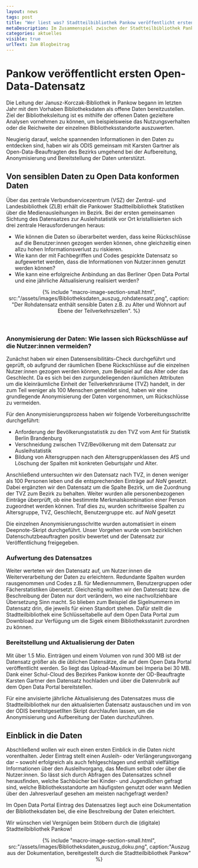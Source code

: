 ```yaml
---
layout: news
tags: post
title: "Wer liest was? Stadtteilbibliothek Pankow veröffentlicht ersten offenen Datensatz zu Bibliotheksdaten in Berlin"
metaDescription: Im Zusammenspiel zwischen der Stadtteilbibliothek Pankow und ODIS konnte ein interessanter Datensatz auf dem Open Data Portal veröffentlicht werden, der Informationen zu allen über 1,5 Millionen getätigten Ausleihen und Verlängerungen in Pankower Bibliotheken im Jahr 2022 beinhaltet. Wir verraten welche Herausforderungen wir vor der Veröffentlichung meisterten und geben einen kurzen Einblick in den Datenschatz.
categories: aktuelles
visible: true
urlText: Zum Blogbeitrag
---
```

# Pankow veröffentlicht ersten Open-Data-Datensatz 
Die Leitung der Janusz-Korczak-Bibliothek in Pankow begann im letzten Jahr mit dem Vorhaben Bibliotheksdaten als offene Daten bereitzustellen. Ziel der Bibliotheksleitung ist es mithilfe der offenen Daten gezieltere Analysen vornehmen zu können, um beispielsweise das Nutzungsverhalten oder die Reichweite der einzelnen Bibliotheksstandorte auszuwerten.  

Neugierig darauf, welche spannenden Informationen in den Daten zu entdecken sind, haben wir als ODIS gemeinsam mit Karsten Gartner als Open-Data-Beauftragten des Bezirks umgehend bei der Aufbereitung, Anonymisierung und Bereitstellung der Daten unterstützt.

## Von sensiblen Daten zu Open Data konformen Daten

Über das zentrale Verbundservicezentrum (VSZ) der Zentral- und Landesbibliothek (ZLB) erhält die Pankower Stadtteilbibliothek Statistiken über die Medienausleihungen im Bezirk. 
Bei der ersten gemeinsamen Sichtung des Datensatzes zur Ausleihstatistik vor Ort kristallisierten sich drei zentrale Herausforderungen heraus:
- Wie können die Daten so überarbeitet werden, dass keine Rückschlüsse auf die Benutzer:innen gezogen werden können, ohne gleichzeitig einen allzu hohen Informationsverlust zu riskieren.
- Wie kann der mit Fachbegriffen und Codes gespickte Datensatz so aufgewertet werden, dass die Informationen von Nutzer:innen genutzt werden können? 
- Wie kann eine erfolgreiche Anbindung an das Berliner Open Data Portal und eine jährliche Aktualisierung realisiert werden?

<center>
{% include "macro-image-section-small.html", src:"/assets/images/Bibliotheksdaten_auszug_rohdatensatz.png", caption: "Der Rohdatensatz enthält sensible Daten z.B. zu Alter und Wohnort auf Ebene der Teilverkehrszellen". %}
</center>

<br>
<br>

### Anonymisierung  der Daten: Wie lassen sich Rückschlüsse auf die Nutzer:innen vermeiden?

Zunächst haben wir einen Datensensibilitäts-Check durchgeführt und geprüft, ob aufgrund der räumlichen Ebene Rückschlüsse auf die einzelnen Nutzer:innen gezogen werden können, zum Beispiel auf das Alter oder das Geschlecht. Da es sich bei den zurgundeliegenden räumlichen Attributen um die kleinräumliche Einheit der Teilverkehrsräume (TVZ) handelt, in der zum Teil weniger als 100 Menschen gemeldet sind, haben wir eine grundlegende Anonymisierung der Daten vorgenommen, um Rückschlüsse zu vermeiden. 

Für den Anonymisierungsprozess haben wir folgende Vorbereitungsschritte durchgeführt:
- Anforderung der Bevölkerungsstatistik zu den TVZ vom Amt für Statistik Berlin Brandenburg 
- Verschneidung zwischen TVZ/Bevölkerung mit dem Datensatz zur Ausleihstatistik
- Bildung von Altersgruppen nach den Altersgruppenklassen des AfS und Löschung der Spalten mit konkreten Geburtsjahr und Alter.

Anschließend untersuchten wir den Datensatz nach TVZ, in denen weniger als 100 Personen leben und  die entsprechenden Einträge auf *NaN* gesetzt. Dabei ergänzten wir den Datensatz um die Spalte Bezirk, um die Zuordnung der TVZ zum Bezirk zu behalten. Weiter wurden alle personenbezogenen Einträge  überprüft, ob eine bestimmte Merkmalskombination einer Person zugeordnet werden können. Traf dies zu, wurden schrittweise Spalten zu Altersgruppe, TVZ, Geschlecht, Benutzergruppe etc. auf *NaN* gesetzt 

Die einzelnen Anonymisierungsschritte wurden automatisiert in einem Deepnote-Skript durchgeführt. Unser Vorgehen wurde vom bezirklichen Datenschutzbeauftragten positiv bewertet und der Datensatz zur Veröffentlichung freigegeben.

### Aufwertung des Datensatzes 

Weiter werteten wir den Datensatz auf, um Nutzer:innen die Weiterverarbeitung der Daten zu erleichtern. Redundante Spalten wurden rausgenommen und Codes z.B. für Mediennummern, Benutzergruppen oder Fächerstatistiken übersetzt. Gleichzeitig wollten wir den Datensatz bzw. die Beschreibung der Daten nur dort verändern, wo eine nachvollziehbare Übersetzung Sinn macht. So blieben zum Beispiel die Sigelnummern im Datensatz drin, die jeweils für einen Standort stehen. Dafür stellt die Stadtteilbibliothek eine Schlüsseltabelle auf dem Open Data Portal zum Downbload zur Verfügung um die Sigek einem Bibliotheksstanirt zurordnen zu können.

### Bereitstellung und Aktualisierung der Daten

Mit über 1.5 Mio. Einträgen und einem Volumen von rund 300 MB ist der Datensatz größer als die üblichen Datensätze, die auf dem Open Data Portal veröffentlicht werden. So liegt das Upload-Maximum bei Imperia bei 30 MB. Dank einer Schul-Cloud des Bezirkes Pankow konnte der OD-Beauftragte Karsten Gartner den Datensatz hochladen und über die Datenrubrik auf dem Open Data Portal bereitstellen.

Für eine anvisierte jährliche Aktualisierung des Datensatzes muss die Stadtteilbibliothek nur den aktualisierten Datensatz austauschen und im von der ODIS bereitstgesetllten Skript durchlaufen lassen, um die Anonymisierung und Aufbereitung der Daten durchzuführen.

## Einblick in die Daten 
Abschließend wollen wir euch einen ersten Einblick in die Daten nicht vorenthalten. Jeder Eintrag stellt einen Ausleih- oder Verlängerungsvorgang dar – sowohl erfolgreich als auch fehlgeschlagen und enthält vielfältige Informationen über den Ausleihvorgang, das Medium selbst oder über die Nutzer:innen.  So lässt sich durch Abfragen des Datensatzes schnell herausfinden, welche Sachbücher bei Kinder- und Jugendlichen gefragt sind, welche Bibliotheksstandorte am häufigsten genutzt oder wann Medien über den Jahresverlauf gesehen am meisten nachgefragt werden? 

Im Open Data Portal Eintrag des Datensatzes liegt auch eine Dokumentation der Bibliotheksdaten bei, die eine Beschreibung der Daten erleichtert.

Wir wünschen viel Vergnügen beim Stöbern durch die (digitale) Stadtteilbibliothek Pankow!


<center>
{% include "macro-image-section-small.html", src:"/assets/images/Bibliotheksdaten_auszug_doku.png", caption:"Auszug aus der Dokumentation, bereitgestellt durch die Stadtteilbibliothek Pankow" %}
</center>
